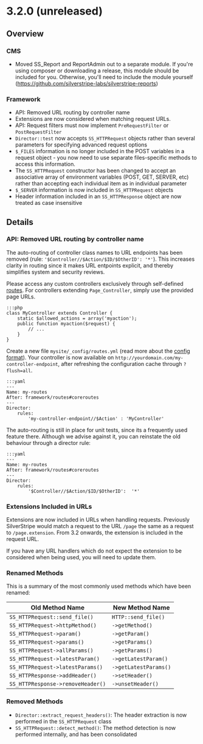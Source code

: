 # 3.2.0 (unreleased)

## Overview

### CMS

 * Moved SS_Report and ReportAdmin out to a separate module. If you're using
composer or downloading a release, this module should be included for you.
Otherwise, you'll need to include the module yourself 
(https://github.com/silverstripe-labs/silverstripe-reports)

### Framework

 * API: Removed URL routing by controller name
 * Extensions are now considered when matching request URLs.
 * API: Request filters must now implement `PreRequestFilter` or `PostRequestFilter`
 * `Director::test` now accepts `SS_HTTPRequest` objects rather than several parameters for
   specifying advanced request options
 * `$_FILES` information is no longer included in the POST variables in a request object - you now
   need to use separate files-specific methods to access this information.
 * The `SS_HTTPRequest` constructor has been changed to accept an associative array of environment
   variables (POST, GET, SERVER, etc) rather than accepting each individual item as in individual
   parameter
 * `$_SERVER` information is now included in `SS_HTTPRequest` objects
 * Header information included in an `SS_HTTPResponse` object are now treated as case insensitive

## Details

### API: Removed URL routing by controller name

The auto-routing of controller class names to URL endpoints
has been removed (rule: `'$Controller//$Action/$ID/$OtherID': '*'`).
This increases clarity in routing since it makes URL entpoints explicit,
and thereby simplifies system and security reviews.

Please access any custom controllers exclusively through self-defined
[routes](/reference/director). For controllers extending `Page_Controller`,
simply use the provided page URLs.

	:::php
	class MyController extends Controller {
		static $allowed_actions = array('myaction');
		public function myaction($request) {
			// ...
		}
	}

Create a new file `mysite/_config/routes.yml` 
(read more about the [config format](/topics/configuration)).
Your controller is now available on `http://yourdomain.com/my-controller-endpoint`,
after refreshing the configuration cache through `?flush=all`.

	:::yaml
	---
	Name: my-routes
	After: framework/routes#coreroutes
	---
	Director:
  		rules:
    		'my-controller-endpoint//$Action' : 'MyController'


The auto-routing is still in place for unit tests,
since its a frequently used feature there. Although we advise against it,
you can reinstate the old behaviour through a director rule:

	:::yaml
	---
	Name: my-routes
	After: framework/routes#coreroutes
	---
	Director:
  		rules:
    		'$Controller//$Action/$ID/$OtherID':  '*'

### Extensions Included in URLs

Extensions are now included in URLs when handling requests. Previously SilverStripe would match
a request to the URL `/page` the same as a request to `/page.extension`. From 3.2 onwards, the
extension is included in the request URL.

If you have any URL handlers which do not expect the extension to be considered when being used,
you will need to update them.

### Renamed Methods

This is a summary of the most commonly used methods which have been renamed:

Old Method Name                    | New Method Name
---------------------------------- | ---------------
`SS_HTTPRequest::send_file()`      | `HTTP::send_file()`
`SS_HTTPRequest->httpMethod()`     | `->getMethod()`
`SS_HTTPRequest->param()`          | `->getParam()`
`SS_HTTPRequest->params()`         | `->getParams()`
`SS_HTTPRequest->allParams()`      | `->getParams()`
`SS_HTTPRequest->latestParam()`    | `->getLatestParam()`
`SS_HTTPRequest->latestParams()`   | `->getLatestParams()`
`SS_HTTPResponse->addHeader()`     | `->setHeader()`
`SS_HTTPResponse->removeHeader()`  | `->unsetHeader()`

### Removed Methods

* `Director::extract_request_headers()`: The header extraction is now performed in the `SS_HTTPRequest`
  class
* `SS_HTTPRequest::detect_method()`: The method detection is now performed internally, and has been
  consolidated
